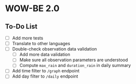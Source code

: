 # WOW-BE 2.0

## To-Do List

- [ ] Add more tests
- [ ] Translate to other languages
- [ ] Double-check observation data validation
  - [ ] Add more data validation
  - [ ] Make sure all observation parameters are understood
  - [ ] Compute `max_rain` and `duration_rain` in daily summary
- [ ] Add time filter to `/graph` endpoint
- [ ] Add day filter to `/daily` endpoint

